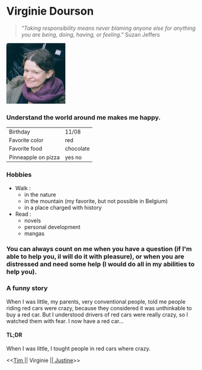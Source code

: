 # Virginie Dourson

>_"Taking responsibility means never blaming anyone else for anything you are being, doing, having, or feeling."_       Suzan Jeffers

![Photo of myself](photo_virginie.png)

### Understand the world around me makes me happy.

| | |
|---|---|
|Birthday|11/08|
|Favorite color|red|
|Favorite food|chocolate|
|Pinneapple on pizza|yes no|

### Hobbies
- Walk :
    * in the nature
    * in the mountain (my favorite, but not possible in Belgium)
    * in a place charged with history
- Read :
    * novels
    * personal development
    * mangas

### You can always count on me when you have a question (if I'm able to help you, il will do it with pleasure), or when you are distressed and need some help (I would do all in my abilities to help you).

### A funny story
When I was little, my parents, very conventional people, told me people riding red cars were crazy, because they considered it was unthinkable to buy a red car. But I understood drivers of red cars were really crazy, so I watched them with fear. I now have a red car...

#### TL;DR
When I was little, I tought people in red cars where crazy.

<<[Tim ](https://github.com/TimDesmet00/)|| Virginie ||[ Justine](https://github.com/Sheyleen)>>



